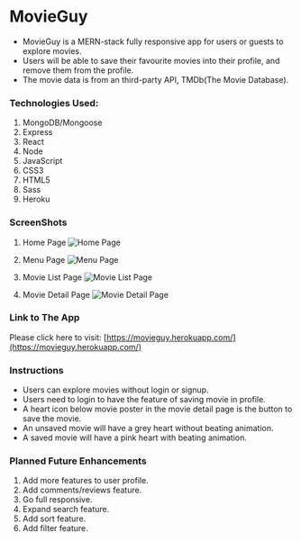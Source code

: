 # MovieGuy

- MovieGuy is a MERN-stack fully responsive app for users or guests to explore movies.
- Users will be able to save their favourite movies into their profile, and remove them from the profile.
- The movie data is from an third-party API, TMDb(The Movie Database).

### Technologies Used:
1. MongoDB/Mongoose
2. Express
3. React
4. Node
5. JavaScript
6. CSS3
7. HTML5
8. Sass
9. Heroku

### ScreenShots
1. Home Page
![Home Page](https://i.imgur.com/r3KOuIu.png)

2. Menu Page
![Menu Page](https://i.imgur.com/XU9Xt40.png)

3. Movie List Page
![Movie List Page](https://i.imgur.com/OSngLI4.jpg)

4. Movie Detail Page
![Movie Detail Page](https://i.imgur.com/Y2QM0GO.png)

### Link to The App
Please click here to visit: 
[https://movieguy.herokuapp.com/](https://movieguy.herokuapp.com/)

### Instructions
- Users can explore movies without login or signup.
- Users need to login to have the feature of saving movie in profile.
- A heart icon below movie poster in the movie detail page is the button to save the movie.
- An unsaved movie will have a grey heart without beating animation.
- A saved movie will have a pink heart with beating animation.

### Planned Future Enhancements
1. Add more features to user profile.
2. Add comments/reviews feature.
3. Go full responsive.
4. Expand search feature.
5. Add sort feature.
6. Add filter feature.